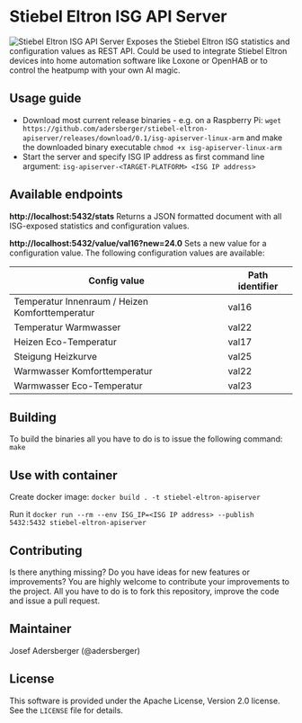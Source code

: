 # Stiebel Eltron ISG API Server
![Stiebel Eltron ISG API Server](logo.png)
Exposes the Stiebel Eltron ISG statistics and configuration values as REST API. 
Could be used to integrate Stiebel Eltron devices into home automation software like Loxone or OpenHAB or to control the heatpump with your own AI magic.

## Usage guide
 * Download most current release binaries - e.g. on a Raspberry Pi: `wget https://github.com/adersberger/stiebel-eltron-apiserver/releases/download/0.1/isg-apiserver-linux-arm` and make the downloaded binary executable `chmod +x isg-apiserver-linux-arm`
 * Start the server and specify ISG IP address as first command line argument: `isg-apiserver-<TARGET-PLATFORM> <ISG IP address>`
 
## Available endpoints
 
**http://localhost:5432/stats**
Returns a JSON formatted document with all ISG-exposed statistics and configuration values.
 
**http://localhost:5432/value/val16?new=24.0**
Sets a new value for a configuration value. The following configuration values are available:

| Config value  | Path identifier |
| ------------- | ------------- |
| Temperatur Innenraum / Heizen Komforttemperatur  | val16  |
| Temperatur Warmwasser  | val22  |
| Heizen Eco-Temperatur  | val17  |
| Steigung Heizkurve  | val25  |
| Warmwasser Komforttemperatur  | val22  |
| Warmwasser Eco-Temperatur  | val23  |

## Building
To build the binaries all you have to do is to issue the following command: `make`

## Use with container
Create docker image: `docker build . -t stiebel-eltron-apiserver`

Run it `docker run --rm --env ISG_IP=<ISG IP address> --publish 5432:5432 stiebel-eltron-apiserver`

## Contributing
Is there anything missing? Do you have ideas for new features or improvements? You are highly welcome to contribute your improvements to the project. All you have to do is to fork this repository, improve the code and issue a pull request.

## Maintainer
Josef Adersberger (@adersberger)

## License
This software is provided under the Apache License, Version 2.0 license.
See the `LICENSE` file for details.